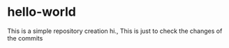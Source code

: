# hello-world
This is a simple repository creation
hi.,
This is just to check the changes of the commits

